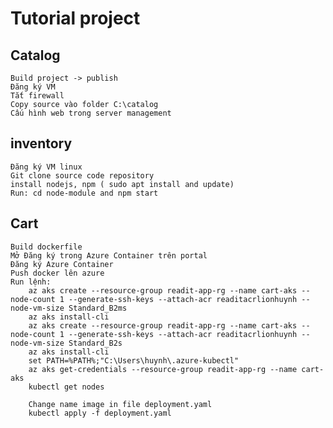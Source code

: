 # Tutorial project

## Catalog
    Build project -> publish
    Đăng ký VM
    Tắt firewall
    Copy source vào folder C:\catalog
    Cấu hình web trong server management

## inventory
    Đăng ký VM linux
    Git clone source code repository
    install nodejs, npm ( sudo apt install and update)
    Run: cd node-module and npm start

## Cart
    Build dockerfile
    Mở Đăng ký trong Azure Container trên portal
    Đăng ký Azure Container
    Push docker lên azure
    Run lệnh: 
        az aks create --resource-group readit-app-rg --name cart-aks --node-count 1 --generate-ssh-keys --attach-acr readitacrlionhuynh --node-vm-size Standard_B2ms
        az aks install-cli
        az aks create --resource-group readit-app-rg --name cart-aks --node-count 1 --generate-ssh-keys --attach-acr readitacrlionhuynh --node-vm-size Standard_B2s
        az aks install-cli
        set PATH=%PATH%;"C:\Users\huynh\.azure-kubectl"
        az aks get-credentials --resource-group readit-app-rg --name cart-aks
        kubectl get nodes

        Change name image in file deployment.yaml
        kubectl apply -f deployment.yaml